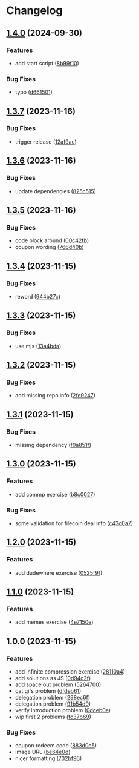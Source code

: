 # Changelog

## [1.4.0](https://github.com/storacha/learnyouw3up/compare/v1.3.7...v1.4.0) (2024-09-30)


### Features

* add start script ([8b99f10](https://github.com/storacha/learnyouw3up/commit/8b99f104b1d3db09f9c9f4191add902abdf25aa4))


### Bug Fixes

* typo ([d661501](https://github.com/storacha/learnyouw3up/commit/d661501bb8b675bccbb5465e44ed8bc7e2f118e9))

## [1.3.7](https://github.com/web3-storage/learnyouw3up/compare/v1.3.6...v1.3.7) (2023-11-16)


### Bug Fixes

* trigger release ([12af9ac](https://github.com/web3-storage/learnyouw3up/commit/12af9ac7719d1a2e8a80dfed553d1b6efc55663a))

## [1.3.6](https://github.com/web3-storage/learnyouw3up/compare/v1.3.5...v1.3.6) (2023-11-16)


### Bug Fixes

* update dependencies ([825c515](https://github.com/web3-storage/learnyouw3up/commit/825c5153b5901b7b99f516c38354d6b3b7f6fcb5))

## [1.3.5](https://github.com/web3-storage/learnyouw3up/compare/v1.3.4...v1.3.5) (2023-11-16)


### Bug Fixes

* code block around ([00c42fb](https://github.com/web3-storage/learnyouw3up/commit/00c42fba26cc05346aeec95e98c29cf78b7a7c16))
* coupon wording ([766d40b](https://github.com/web3-storage/learnyouw3up/commit/766d40b282be132559d8812d12489690450a2c98))

## [1.3.4](https://github.com/web3-storage/learnyouw3up/compare/v1.3.3...v1.3.4) (2023-11-15)


### Bug Fixes

* reword ([944b27c](https://github.com/web3-storage/learnyouw3up/commit/944b27c7041d9bef6073894ee4031f434907d674))

## [1.3.3](https://github.com/web3-storage/learnyouw3up/compare/v1.3.2...v1.3.3) (2023-11-15)


### Bug Fixes

* use mjs ([13a4bda](https://github.com/web3-storage/learnyouw3up/commit/13a4bdac2a2eada5961df06327292c4cc7108f52))

## [1.3.2](https://github.com/web3-storage/learnyouw3up/compare/v1.3.1...v1.3.2) (2023-11-15)


### Bug Fixes

* add missing repo info ([2fe9247](https://github.com/web3-storage/learnyouw3up/commit/2fe9247937ded4e808e57f975c898db16721b718))

## [1.3.1](https://github.com/web3-storage/learnyouw3up/compare/v1.3.0...v1.3.1) (2023-11-15)


### Bug Fixes

* missing dependency ([f0a851f](https://github.com/web3-storage/learnyouw3up/commit/f0a851fb1d5205d7e3e0ec7fef030d876ac4e63f))

## [1.3.0](https://github.com/web3-storage/learnyouw3up/compare/v1.2.0...v1.3.0) (2023-11-15)


### Features

* add commp exercise ([b8c0027](https://github.com/web3-storage/learnyouw3up/commit/b8c002766a657fa8be6d65cdcf7d665d63b43469))


### Bug Fixes

* some validation for filecoin deal info ([c43c0a7](https://github.com/web3-storage/learnyouw3up/commit/c43c0a7b7f0bbb8b00791d3cdcb4a645c36d4ac4))

## [1.2.0](https://github.com/web3-storage/learnyouw3up/compare/v1.1.0...v1.2.0) (2023-11-15)


### Features

* add dudewhere exercise ([0525f91](https://github.com/web3-storage/learnyouw3up/commit/0525f91640018aa78c50fab32593ab8f3e029e04))

## [1.1.0](https://github.com/web3-storage/learnyouw3up/compare/v1.0.0...v1.1.0) (2023-11-15)


### Features

* add memes exercise ([4e7150e](https://github.com/web3-storage/learnyouw3up/commit/4e7150eb25236952de42175b2456c824214eff15))

## 1.0.0 (2023-11-15)


### Features

* add infinite compression exercise ([28110a4](https://github.com/web3-storage/learnyouw3up/commit/28110a4c051624bf2ae2082f6c73fdcd9364e6a1))
* add solutions as JS ([0d94c2f](https://github.com/web3-storage/learnyouw3up/commit/0d94c2fbe1d193f7d8285010bfb095f028162838))
* add space out problem ([5264700](https://github.com/web3-storage/learnyouw3up/commit/526470049b52f64d292dde23d5820e512dfa909a))
* cat gifs problem ([dfdeb61](https://github.com/web3-storage/learnyouw3up/commit/dfdeb6153147d20c408675bb37a813a2ed008d0d))
* delegation problem ([298ec6f](https://github.com/web3-storage/learnyouw3up/commit/298ec6f681f9b3d61e91f213c2585aa6ac80249e))
* delegation problem ([91b54d9](https://github.com/web3-storage/learnyouw3up/commit/91b54d9fd114ea85d61bda04674ed74f0f716ca6))
* verify introduction problem ([0dceb0e](https://github.com/web3-storage/learnyouw3up/commit/0dceb0e878d7293dd8c4ae96c948b989d99d29c4))
* wip first 2 problems ([fc37b69](https://github.com/web3-storage/learnyouw3up/commit/fc37b6912eee1f97cc158fa59c25c863cfcac73c))


### Bug Fixes

* coupon redeem code ([883d0e5](https://github.com/web3-storage/learnyouw3up/commit/883d0e51747d233ca24c8b2290924f4d27836106))
* image URL ([be64e0d](https://github.com/web3-storage/learnyouw3up/commit/be64e0dd5ed43b04fb217cc0eb21d269cbd4425a))
* nicer formatting ([702bf96](https://github.com/web3-storage/learnyouw3up/commit/702bf96f68711caefed1e59a3b23de3196addc5f))
